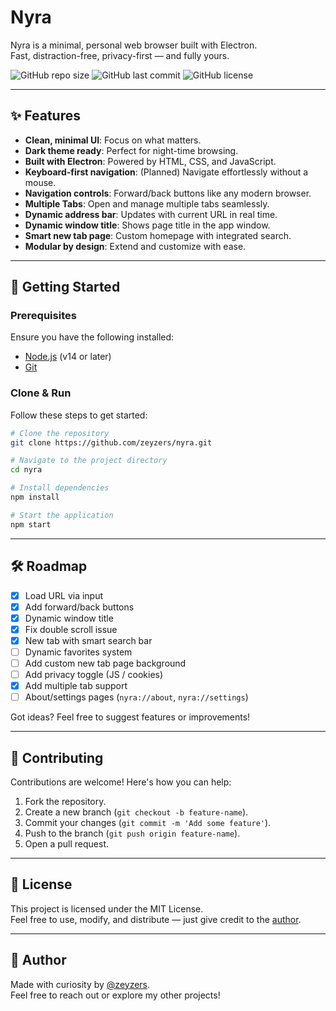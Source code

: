 # Nyra

Nyra is a minimal, personal web browser built with Electron.  
Fast, distraction-free, privacy-first — and fully yours.

![GitHub repo size](https://img.shields.io/github/repo-size/zeyzers/nyra?style=flat-square)
![GitHub last commit](https://img.shields.io/github/last-commit/zeyzers/nyra?style=flat-square)
![GitHub license](https://img.shields.io/github/license/zeyzers/nyra?style=flat-square)

---

## ✨ Features

- **Clean, minimal UI**: Focus on what matters.  
- **Dark theme ready**: Perfect for night-time browsing.  
- **Built with Electron**: Powered by HTML, CSS, and JavaScript.  
- **Keyboard-first navigation**: (Planned) Navigate effortlessly without a mouse.  
- **Navigation controls**: Forward/back buttons like any modern browser.  
- **Multiple Tabs**: Open and manage multiple tabs seamlessly.  
- **Dynamic address bar**: Updates with current URL in real time.  
- **Dynamic window title**: Shows page title in the app window.  
- **Smart new tab page**: Custom homepage with integrated search.  
- **Modular by design**: Extend and customize with ease.  
---

## 🚀 Getting Started

### Prerequisites

Ensure you have the following installed:
- [Node.js](https://nodejs.org/) (v14 or later)
- [Git](https://git-scm.com/)

### Clone & Run

Follow these steps to get started:

```bash
# Clone the repository
git clone https://github.com/zeyzers/nyra.git

# Navigate to the project directory
cd nyra

# Install dependencies
npm install

# Start the application
npm start
```

---

## 🛠️ Roadmap

- [x] Load URL via input  
- [x] Add forward/back buttons  
- [x] Dynamic window title  
- [x] Fix double scroll issue  
- [x] New tab with smart search bar  
- [ ] Dynamic favorites system  
- [ ] Add custom new tab page background  
- [ ] Add privacy toggle (JS / cookies)  
- [x] Add multiple tab support  
- [ ] About/settings pages (`nyra://about`, `nyra://settings`)  

Got ideas? Feel free to suggest features or improvements!

---

## 🤝 Contributing

Contributions are welcome! Here's how you can help:

1. Fork the repository.
2. Create a new branch (`git checkout -b feature-name`).
3. Commit your changes (`git commit -m 'Add some feature'`).
4. Push to the branch (`git push origin feature-name`).
5. Open a pull request.

---

## 📜 License

This project is licensed under the MIT License.  
Feel free to use, modify, and distribute — just give credit to the [author](https://github.com/zeyzers).

---

## 👤 Author

Made with curiosity by [@zeyzers](https://github.com/zeyzers).  
Feel free to reach out or explore my other projects!

